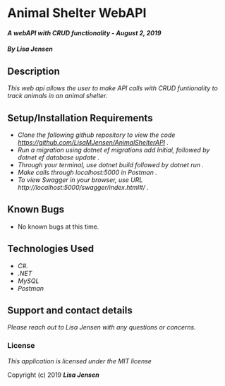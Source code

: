 # Animal Shelter WebAPI

#### _A webAPI with CRUD functionality - August 2, 2019_

#### _By **Lisa Jensen**_

## Description

_This web api allows the user to make API calls with CRUD funtionality to track animals in an animal shelter._

## Setup/Installation Requirements

* _Clone the following github repository to view the code https://github.com/LisaMJensen/AnimalShelterAPI  ._
* _Run a migration using dotnet ef migrations add Initial, followed by dotnet ef database update ._
* _Through your terminal, use dotnet build followed by dotnet run  ._
* _Make calls through localhost:5000 in Postman ._
* _To view Swagger in your browser, use URL http://localhost:5000/swagger/index.html#/ ._

## Known Bugs
* No known bugs at this time.

## Technologies Used

* _C#._
* _.NET_
* _MySQL_
* _Postman_

## Support and contact details

_Please reach out to Lisa Jensen with any questions or concerns._

### License

*This application is licensed under the MIT license*

Copyright (c) 2019 **_Lisa Jensen_**
